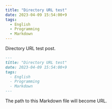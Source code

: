 ```yaml
---
title: "Directory URL test"
date: 2023-04-09 15:54:00+9
tags:
  - English
  - Programming
  - Markdown
---
```


Directory URL test post.

<!-- more -->

```markdown
---
title: "Directory URL test"
date: 2023-04-09 15:54:00+9
tags:
  - English
  - Programming
  - Markdown
---
```

The path to this Markdown file will become URL.

